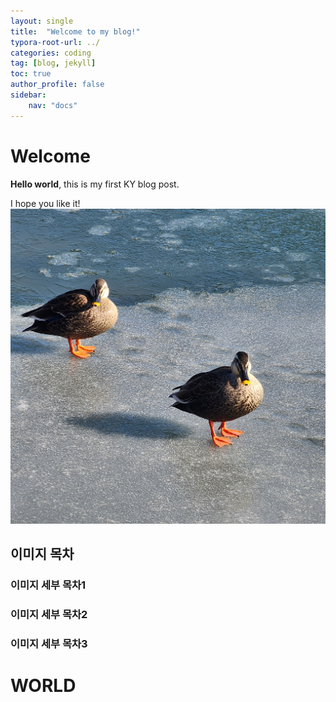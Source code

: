 ```yaml
---
layout: single
title:  "Welcome to my blog!"
typora-root-url: ../
categories: coding
tag: [blog, jekyll]
toc: true
author_profile: false
sidebar:
    nav: "docs"
---
```


# Welcome

**Hello world**, this is my first KY blog post.

I hope you like it!<img src="../images/2024-01-25-first/KakaoTalk_20240125_002507760.jpg" alt="KakaoTalk_20240125_002507760" style="zoom:80%;" />

## 이미지 목차

### 이미지 세부 목차1

### 이미지 세부 목차2

### 이미지 세부 목차3



# WORLD



